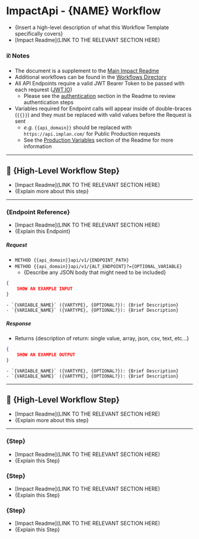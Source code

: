 # ImpactApi - {NAME} Workflow
- {Insert a high-level description of what this Workflow Template specifically covers}
- [Impact Readme](LINK TO THE RELEVANT SECTION HERE)

### 🗈 Notes
- The document is a supplement to the [Main Impact Readme](https://github.com/Implan-Group/api/blob/main/impact/readme.md)
- Additional workflows can be found in the [Workflows Directory](https://github.com/Implan-Group/api/tree/main/impact/workflows)
- All API Endpoints require a valid JWT Bearer Token to be passed with each requrest ([JWT.IO](https://jwt.io/))
	- Please see the [authentication](https://github.com/Implan-Group/api/blob/main/impact/readme.md#authentication---retrieving-bearer-access-token) section in the Readme to review authentication steps
- Variables required for Endpoint calls will appear inside of double-braces (`{{}}`) and they must be replaced with valid values before the Request is sent
	- _e.g._ `{{api_domain}}` should be replaced with `https://api.implan.com/` for Public Production requests
	- See the [Production Variables](https://github.com/Implan-Group/api/blob/main/impact/readme.md#production-variables) section of the Readme for more information


---
## 🔽 {High-Level Workflow Step}
- [Impact Readme](LINK TO THE RELEVANT SECTION HERE)
- {Explain more about this step}

---
### {Endpoint Reference}
- [Impact Readme](LINK TO THE RELEVANT SECTION HERE)
- {Explain this Endpoint}

##### Request
- `METHOD {{api_domain}}api/v1/{ENDPOINT_PATH}`
- `METHOD {{api_domain}}api/v1/{ALT_ENDPOINT}?={OPTIONAL_VARIABLE}`
	- {Describe any JSON body that might need to be included}
```json
{
	SHOW AN EXAMPLE INPUT
}
```
	- `{VARIABLE_NAME}` ({VARTYPE}, {OPTIONAL?}): {Brief Description}
	- `{VARIABLE_NAME}` ({VARTYPE}, {OPTIONAL?}): {Brief Description}

##### Response
- Returns {description of return: single value, array, json, csv, text, etc...}
```json
{
	SHOW AN EXAMPLE OUTPUT
}
```
	- `{VARIABLE_NAME}` ({VARTYPE}, {OPTIONAL?}): {Brief Description}
	- `{VARIABLE_NAME}` ({VARTYPE}, {OPTIONAL?}): {Brief Description}


---
## 🔽 {High-Level Workflow Step}
- [Impact Readme](LINK TO THE RELEVANT SECTION HERE)
- {Explain more about this step}

---
### {Step}
- [Impact Readme](LINK TO THE RELEVANT SECTION HERE)
- {Explain this Step}

### {Step}
- [Impact Readme](LINK TO THE RELEVANT SECTION HERE)
- {Explain this Step}

### {Step}
- [Impact Readme](LINK TO THE RELEVANT SECTION HERE)
- {Explain this Step}
